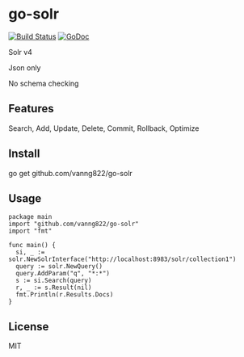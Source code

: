 go-solr
=======


[![Build Status](https://travis-ci.org/vanng822/go-solr.svg?branch=master)](https://travis-ci.org/vanng822/go-solr)
[![GoDoc](https://godoc.org/github.com/vanng822/go-solr?status.svg)](https://godoc.org/github.com/vanng822/go-solr)

Solr v4

Json only

No schema checking

## Features

Search, Add, Update, Delete, Commit, Rollback, Optimize


## Install

go get github.com/vanng822/go-solr

## Usage

    package main
    import "github.com/vanng822/go-solr"
    import "fmt"
  
    func main() {
      si, _ := solr.NewSolrInterface("http://localhost:8983/solr/collection1")
      query := solr.NewQuery()
      query.AddParam("q", "*:*")
      s := si.Search(query)
      r, _ := s.Result(nil)
      fmt.Println(r.Results.Docs)
    }

## License
MIT
